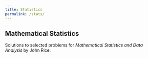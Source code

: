 ```yaml
---
title: Statistics
permalink: /stats/
---
```


## Mathematical Statistics

Solutions to selected problems for *Mathematical Statistics and Data Analysis* by John Rice.

